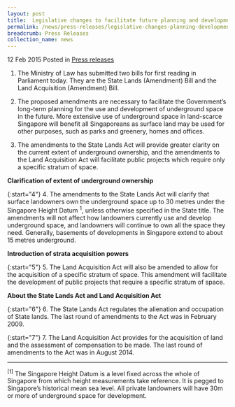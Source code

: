 ```yaml
---
layout: post
title:  Legislative changes to facilitate future planning and development of underground space
permalink: /news/press-releases/legislative-changes-planning-development-underground-space
breadcrumb: Press Releases
collection_name: news
---
```


12 Feb 2015 Posted in [Press releases](/news/press-releases)

1. The Ministry of Law has submitted two bills for first reading in Parliament today. They are the State Lands (Amendment) Bill and the Land Acquisition (Amendment) Bill.


2. The proposed amendments are necessary to facilitate the Government’s long-term planning for the use and development of underground space in the future. More extensive use of underground space in land-scarce Singapore will benefit all Singaporeans as surface land may be used for other purposes, such as parks and greenery, homes and offices.


3. The amendments to the State Lands Act will provide greater clarity on the current extent of underground ownership, and the amendments to the Land Acquisition Act will facilitate public projects which require only a specific stratum of space.


**Clarification of extent of underground ownership**

{:start="4"}
4. The amendments to the State Lands Act will clarify that surface landowners own the underground space up to 30 metres under the Singapore Height Datum <sup>1</sup>, unless otherwise specified in the State title. The amendments will not affect how landowners currently use and develop underground space, and landowners will continue to own all the space they need. Generally, basements of developments in Singapore extend to about 15 metres underground.


**Introduction of strata acquisition powers** 

{:start="5"}
5. The Land Acquisition Act will also be amended to allow for the acquisition of a specific stratum of space. This amendment will facilitate the development of public projects that require a specific stratum of space.


**About the State Lands Act and Land Acquisition Act** 



{:start="6"}
6. The State Lands Act regulates the alienation and occupation of State lands. The last round of amendments to the Act was in February 2009. 

{:start="7"}
7. The Land Acquisition Act provides for the acquisition of land and the assessment of compensation to be made. The last round of amendments to the Act was in August 2014.

---

<sup>[1]</sup> The Singapore Height Datum is a level fixed across the whole of Singapore from which height measurements take reference. It is pegged to Singapore’s historical mean sea level. All private landowners will have 30m or more of underground space for development.
